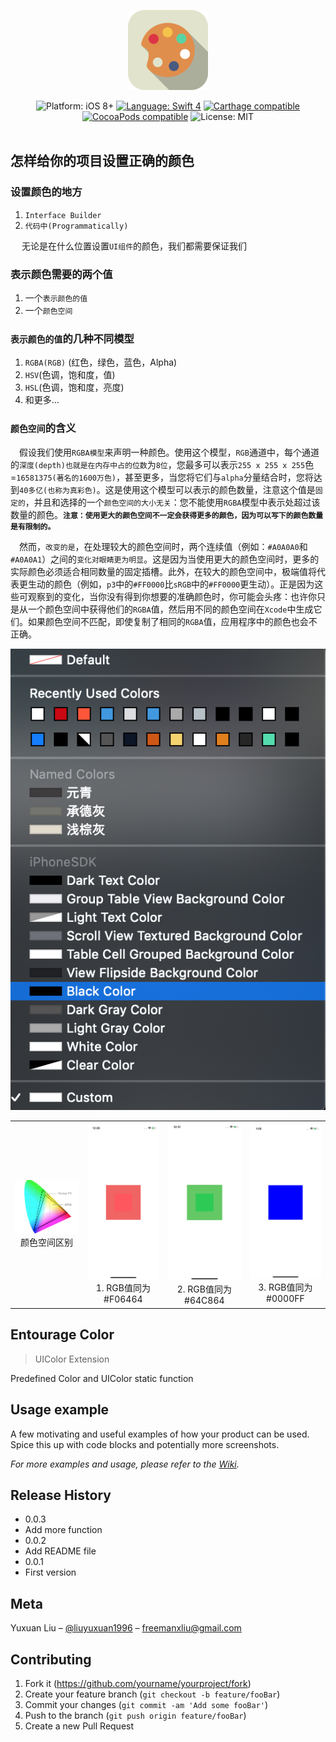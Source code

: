 <p align="center">
<img src="Entourage/images/Entourage.png">
</p>
<p align="center">
<img src="https://img.shields.io/badge/platform-iOS%208%2B-blue.svg?style=flat" alt="Platform: iOS 8+"/>
<a href="https://developer.apple.com/swift"><img src="https://img.shields.io/badge/language-Swift%204-orange.svg" alt="Language: Swift 4" /></a>
<a href="https://github.com/Carthage/Carthage"><img src="https://img.shields.io/badge/Carthage-compatible-4BC51D.svg?style=flat" alt="Carthage compatible" /></a>
<a href="https://cocoapods.org/pods/ChameleonFramework"><img src="https://cocoapod-badges.herokuapp.com/v/ChameleonFramework/badge.png" alt="CocoaPods compatible" /></a>
<img src="http://img.shields.io/badge/license-MIT-lightgrey.svg?style=flat" alt="License: MIT" /> <br><br>
</p>

## 怎样给你的项目设置正确的颜色
### 设置颜色的地方
1. `Interface Builder`
2. `代码中(Programmatically)`

&emsp; 无论是在什么位置设置`UI组件`的颜色，我们都需要保证我们

### 表示颜色需要的两个值
1. 一个`表示颜色的值`
2. 一个`颜色空间`

### `表示颜色的值`的几种不同模型
1. `RGBA(RGB)` (红色，绿色，蓝色，Alpha)
2. `HSV`(色调，饱和度，值)
3. `HSL`(色调，饱和度，亮度)
4. 和更多…

### `颜色空间`的含义
&emsp;假设我们使用`RGBA模型`来声明一种颜色。使用这个模型，`RGB`通道中，每个通道的`深度(depth)也就是在内存中占的位数`为`8位`，您最多可以表示`255 x 255 x 255`色=`16581375(著名的1600万色)`，甚至更多，当您将它们与`alpha`分量结合时，您将达到`40多亿(也称为真彩色)`。这是使用这个模型可以表示的颜色数量，注意这个值是`固定的`，并且和选择的一个`颜色空间的大小无关`：您不能使用`RGBA`模型中表示处超过该数量的颜色。**`注意：使用更大的颜色空间不一定会获得更多的颜色，因为可以写下的颜色数量是有限制的。`** 

&emsp;然而，`改变的是`，在处理较大的颜色空间时，两个连续值（例如：`#A0A0A0`和`#A0A0A1`）之间的`变化对眼睛更为明显`。这是因为当使用更大的颜色空间时，更多的实际颜色必须适合相同数量的固定插槽。此外，在较大的颜色空间中，极端值将代表更生动的颜色（例如，`p3`中的`#FF0000`比`sRGB`中的`#FF0000`更生动）。正是因为这些可观察到的变化，当你没有得到你想要的准确颜色时，你可能会头疼：也许你只是从一个颜色空间中获得他们的`RGBA`值，然后用不同的颜色空间在`Xcode`中生成它们。如果颜色空间不匹配，即使复制了相同的`RGBA`值，应用程序中的颜色也会不正确。



![](Entourage/images/AttributesInspector.png)

<table><tr>
    <td >
        <center>
            <img src="Entourage/images/ColorSpace.png">颜色空间区别 
        </center>
    </td>
    <td >
        <center>
        <img src="Entourage/images/F06464.png">1. RGB值同为#F06464
        </center>
    </td>
    <td >
        <center>
        <img src="Entourage/images/64C864.png">2. RGB值同为#64C864
        </center>
    </td>
    <td >
        <center>
        <img src="Entourage/images/0000FF.png">3. RGB值同为#0000FF
        </center>
    </td>
</tr></table>




## Entourage Color
> UIColor Extension 

Predefined Color and UIColor static function 


## Usage example

A few motivating and useful examples of how your product can be used. Spice this up with code blocks and potentially more screenshots.

_For more examples and usage, please refer to the [Wiki][wiki]._



## Release History
* 0.0.3
* Add more function
* 0.0.2
* Add README file
* 0.0.1
* First version

## Meta
Yuxuan Liu  – [@liuyuxuan1996](https://twitter.com/dbader_org) – freemanxliu@gmail.com


## Contributing

1. Fork it (<https://github.com/yourname/yourproject/fork>)
2. Create your feature branch (`git checkout -b feature/fooBar`)
3. Commit your changes (`git commit -am 'Add some fooBar'`)
4. Push to the branch (`git push origin feature/fooBar`)
5. Create a new Pull Request

<!-- Markdown link & img dfn's -->
[npm-image]: https://img.shields.io/npm/v/datadog-metrics.svg?style=flat-square
[npm-url]: https://npmjs.org/package/datadog-metrics
[npm-downloads]: https://img.shields.io/npm/dm/datadog-metrics.svg?style=flat-square
[travis-image]: https://img.shields.io/travis/dbader/node-datadog-metrics/master.svg?style=flat-square
[travis-url]: https://travis-ci.org/dbader/node-datadog-metrics
[wiki]: https://github.com/yourname/yourproject/wiki

